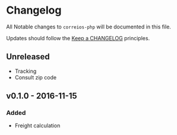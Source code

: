# Changelog

All Notable changes to `correios-php` will be documented in this file.

Updates should follow the [Keep a CHANGELOG](http://keepachangelog.com/) principles.

## Unreleased
- Tracking
- Consult zip code

## v0.1.0 - 2016-11-15

### Added
- Freight calculation
